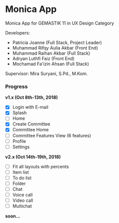 # Monica App

Monica App for GEMASTIK 11 in UX Design Category

Developers:
- Patricia Joanne (Full Stack, Project Leader)
- Muhammad Rifqy Aulia Akbar (Front End)
- Muhammad Raihan Akbar (Full Stack)
- Adryan Luthfi Faiz (Front End)
- Mochamad Fa'izin Ahsan (Full Stack)

Supervisor:
Mira Suryani, S.Pd., M.Kom.

### Progress

**v1.x (Oct 8th-13th, 2018)**
- [x] Login with E-mail
- [x] Splash
- [ ] Home
- [x] Create Committee
- [x] Committee Home
- [ ] Committee Features View (6 features)
- [ ] Profile
- [ ] Settings

**v2.x (Oct 14th-19th, 2018)**
- [ ] Fit all layouts with percents
- [ ] Item list
- [ ] To do list
- [ ] Folder
- [ ] Chat
- [ ] Voice call
- [ ] Video call
- [ ] Multichat

**soon...**